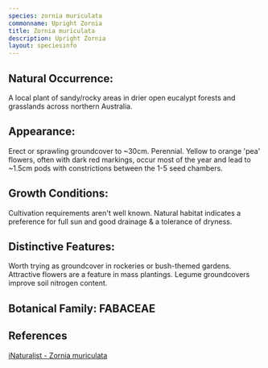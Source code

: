 ```yaml
---
species: zornia muriculata
commonname: Upright Zornia
title: Zornia muriculata
description: Upright Zornia
layout: speciesinfo
---
```



## Natural Occurrence:
A local plant of sandy/rocky areas in drier open eucalypt
forests and grasslands across northern Australia.

## Appearance:
Erect or sprawling groundcover to
~30cm. Perennial. Yellow to orange
'pea' flowers, often with dark red
markings, occur most of the year and
lead to ~1.5cm pods with constrictions
between the 1-5 seed chambers.

## Growth Conditions:
Cultivation requirements aren't well
known. Natural habitat indicates a
preference for full sun and good
drainage & a tolerance of dryness.

## Distinctive Features:
Worth trying as groundcover in rockeries or bush-themed
gardens. Attractive flowers are a feature in mass plantings.
Legume groundcovers improve soil nitrogen content.

## Botanical Family: FABACEAE

## References
[iNaturalist - Zornia muriculata](https://www.inaturalist.org/taxa/138523-Zornia-muriculata)

